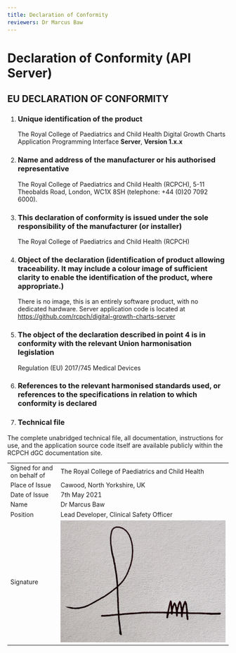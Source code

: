 ```yaml
---
title: Declaration of Conformity
reviewers: Dr Marcus Baw
---
```


# Declaration of Conformity (API Server)

## EU DECLARATION OF CONFORMITY

1. ### Unique identification of the product

    The Royal College of Paediatrics and Child Health Digital Growth Charts Application Programming Interface **Server**, **Version 1.x.x**

1. ### Name and address of the manufacturer or his authorised representative

    The Royal College of Paediatrics and Child Health (RCPCH), 5-11 Theobalds Road, London, WC1X 8SH (telephone: +44 (0)20 7092 6000).

1. ### This declaration of conformity is issued under the sole responsibility of the manufacturer (or installer)

    The Royal College of Paediatrics and Child Health (RCPCH)

1. ### Object of the declaration (identification of product allowing traceability. It may include a colour image of sufficient clarity to enable the identification of the product, where appropriate.)

    There is no image, this is an entirely software product, with no dedicated hardware.
    Server application code is located at <https://github.com/rcpch/digital-growth-charts-server>

1. ### The object of the declaration described in point 4 is in conformity with the relevant Union harmonisation legislation

    Regulation (EU) 2017/745    Medical Devices

1. ### References to the relevant harmonised standards used, or references to the specifications in relation to which conformity is declared

1. ### Technical file

The complete unabridged technical file, all documentation, instructions for use, and the application source code itself are available publicly within the RCPCH dGC documentation site.

|                             |                                                                     |
| --------------------------- | ------------------------------------------------------------------- |
| Signed for and on behalf of | The Royal College of Paediatrics and Child Health                   |
| Place of Issue              | Cawood, North Yorkshire, UK                                         |
| Date of Issue               | 7th May 2021                                                        |
| Name                        | Dr Marcus Baw                                                       |
| Position                    | Lead Developer, Clinical Safety Officer                             |
| Signature                   | ![doc-signature](../../_assets/_images/marcus-signature-only-used-for-docs.jpg) |


